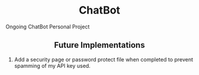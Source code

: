 <h1 align="center">ChatBot</h1>
Ongoing ChatBot Personal Project

<h2 align="center">Future Implementations</h2>

1. Add a security page or password protect file when completed to prevent spamming of my API key used.
